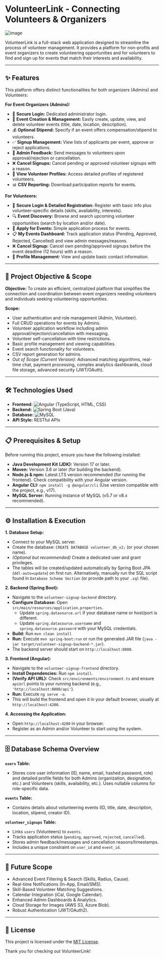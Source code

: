 # VolunteerLink - Connecting Volunteers & Organizers

![image](https://github.com/user-attachments/assets/5fcca3df-b120-40b7-a592-984bed6a513b)

VolunteerLink is a full-stack web application designed to streamline the process of volunteer management. It provides a platform for non-profits and event organizers to create volunteering opportunities and for volunteers to find and sign up for events that match their interests and availability.

---

## ✨ Features

This platform offers distinct functionalities for both organizers (Admins) and Volunteers:

**For Event Organizers (Admins):**

*   🔑 **Secure Login:** Dedicated administrator login.
*   📅 **Event Creation & Management:** Easily create, update, view, and delete volunteer events (title, date, location, description).
*   💰 **Optional Stipend:** Specify if an event offers compensation/stipend to volunteers.
*   ✅ **Signup Management:** View lists of applicants per event, approve or reject applications.
*   💬 **Admin Feedback:** Send messages to volunteers upon approval/rejection or cancellation.
*   ❌ **Cancel Signups:** Cancel pending or approved volunteer signups with a reason.
*   👤 **View Volunteer Profiles:** Access detailed profiles of registered volunteers.
*   📊 **CSV Reporting:** Download participation reports for events.

**For Volunteers:**

*   🔑 **Secure Login & Detailed Registration:** Register with basic info plus volunteer-specific details (skills, availability, interests).
*   🔍 **Event Discovery:** Browse and search upcoming volunteer opportunities (search by location and/or date).
*   📄 **Apply for Events:** Simple application process for events.
*   📋 **My Events Dashboard:** Track application status (Pending, Approved, Rejected, Cancelled) and view admin messages/reasons.
*   ❌ **Cancel Signup:** Cancel own pending/approved signups before the event deadline (12 hours) with a reason.
*   👤 **Profile Management:** View and update basic contact information.

---

## 🎯 Project Objective & Scope

**Objective:** To create an efficient, centralized platform that simplifies the connection and coordination between event organizers needing volunteers and individuals seeking volunteering opportunities.

**Scope:**

*   User authentication and role management (Admin, Volunteer).
*   Full CRUD operations for events by Admins.
*   Volunteer application workflow including admin approval/rejection/cancellation with messaging.
*   Volunteer self-cancellation with time restrictions.
*   Basic profile management and viewing capabilities.
*   Event search functionality for volunteers.
*   CSV report generation for admins.
*   *Out of Scope (Current Version):* Advanced matching algorithms, real-time chat, payment processing, complex analytics dashboards, cloud file storage, advanced security (JWT/OAuth).

---

## 🛠️ Technologies Used

*   **Frontend:** ![Angular](https://img.shields.io/badge/Angular-DD0031?style=for-the-badge&logo=angular&logoColor=white) (TypeScript, HTML, CSS)
*   **Backend:** ![Spring Boot](https://img.shields.io/badge/Spring%20Boot-6DB33F?style=for-the-badge&logo=spring-boot&logoColor=white) (Java)
*   **Database:** ![MySQL](https://img.shields.io/badge/MySQL-00758F?style=for-the-badge&logo=mysql&logoColor=white)
*   **API Style:** RESTful APIs

---

## 📋 Prerequisites & Setup

Before running this project, ensure you have the following installed:

*   **Java Development Kit (JDK):** Version 17 or later.
*   **Maven:** Version 3.6 or later (for building the backend).
*   **Node.js & npm:** Latest LTS version recommended (for running the frontend). Check compatibility with your Angular version.
*   **Angular CLI:** `npm install -g @angular/cli` (Use version compatible with the project, e.g., v17).
*   **MySQL Server:** Running instance of MySQL (v5.7 or v8.x recommended).

---

## ⚙️ Installation & Execution

**1. Database Setup:**

*   Connect to your MySQL server.
*   Create the database: `CREATE DATABASE volunteer_db_v2;` (or your chosen name).
*   *(Optional but recommended)* Create a dedicated user and grant privileges.
*   The tables will be created/updated automatically by Spring Boot JPA (`ddl-auto=update`) on first run. Alternatively, manually run the SQL script found in `Database Schema Section` (or provide path to your `.sql` file).

**2. Backend (Spring Boot):**

*   Navigate to the `volunteer-signup-backend` directory.
*   **Configure Database:** Open `src/main/resources/application.properties`.
    *   Update `spring.datasource.url` if your database name or host/port is different.
    *   Update `spring.datasource.username` and `spring.datasource.password` with your MySQL credentials.
*   **Build:** Run `mvn clean install`
*   **Run:** Execute `mvn spring-boot:run` or run the generated JAR file (`java -jar target/volunteer-signup-backend-*.jar`).
*   The backend server should start on `http://localhost:8080`.

**3. Frontend (Angular):**

*   Navigate to the `volunteer-signup-frontend` directory.
*   **Install Dependencies:** Run `npm install`.
*   **(Verify API URL):** Check `src/environments/environment.ts` and ensure `apiUrl` points to your running backend (e.g., `'http://localhost:8080/api'`).
*   **Run:** Execute `ng serve -o`.
*   This will build the frontend and open it in your default browser, usually at `http://localhost:4200`.

**4. Accessing the Application:**

*   Open `http://localhost:4200` in your browser.
*   Register as an Admin and/or Volunteer to start using the system.

---

## 🗄️ Database Schema Overview

**`users` Table:**

*   Stores core user information (ID, name, email, hashed password, role) and detailed profile fields for both Admins (organization, designation, etc.) and Volunteers (skills, availability, etc.). Uses nullable columns for role-specific data.

**`events` Table:**

*   Contains details about volunteering events (ID, title, date, description, location, stipend, creator ID).

**`volunteer_signups` Table:**

*   Links `users` (Volunteers) to `events`.
*   Tracks application status (`pending`, `approved`, `rejected`, `cancelled`).
*   Stores admin feedback/messages and cancellation reasons/timestamps.
*   Includes a unique constraint on `user_id` and `event_id`.

---

## 🚀 Future Scope

*   Advanced Event Filtering & Search (Skills, Radius, Cause).
*   Real-time Notifications (In-App, Email/SMS).
*   Skill-Based Volunteer Matching Suggestions.
*   Calendar Integration (iCal, Google Calendar).
*   Enhanced Admin Dashboards & Analytics.
*   Cloud Storage for Images (AWS S3, Azure Blob).
*   Robust Authentication (JWT/OAuth2).

---

## 📄 License

This project is licensed under the [MIT License](LICENSE.md).


Thank you for checking out VolunteerLink!
